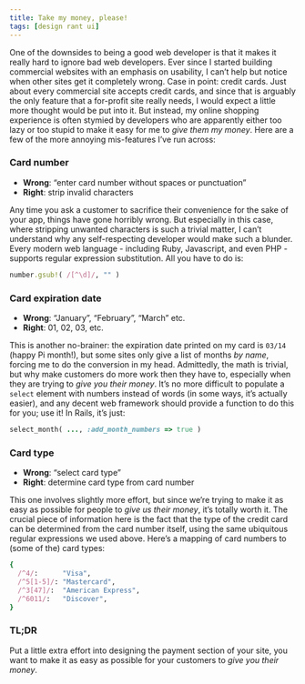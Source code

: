 ```yaml
---
title: Take my money, please!
tags: [design rant ui]
---
```

One of the downsides to being a good web developer is that it makes it really hard to ignore bad web developers. Ever since I started building commercial websites with an emphasis on usability, I can’t help but notice when other sites get it completely wrong. Case in point: credit cards. Just about every commercial site accepts credit cards, and since that is arguably the only feature that a for-profit site really needs, I would expect a little more thought would be put into it. But instead, my online shopping experience is often stymied by developers who are apparently either too lazy or too stupid to make it easy for me to *give them my money*. Here are a few of the more annoying mis-features I’ve run across:

### Card number

-   **Wrong**: “enter card number without spaces or punctuation”
-   **Right**: strip invalid characters

Any time you ask a customer to sacrifice their convenience for the sake of your app, things have gone horribly wrong. But especially in this case, where stripping unwanted characters is such a trivial matter, I can’t understand why any self-respecting developer would make such a blunder. Every modern web language - including Ruby, Javascript, and even PHP - supports regular expression substitution. All you have to do is:

```ruby
number.gsub!( /[^\d]/, "" )
```

### Card expiration date

-   **Wrong**: “January”, “February”, “March” etc.
-   **Right**: 01, 02, 03, etc.

This is another no-brainer: the expiration date printed on my card is `03/14` (happy Pi month!), but some sites only give a list of months *by name*, forcing me to do the conversion in my head. Admittedly, the math is trivial, but why make customers do more work then they have to, especially when they are trying to *give you their money*. It’s no more difficult to populate a `select` element with numbers instead of words (in some ways, it’s actually easier), and any decent web framework should provide a function to do this for you; use it! In Rails, it’s just:

```ruby
select_month( ..., :add_month_numbers => true )
```

### Card type

-   **Wrong**: “select card type”
-   **Right**: determine card type from card number

This one involves slightly more effort, but since we’re trying to make it as easy as possible for people to *give us their money*, it’s totally worth it. The crucial piece of information here is the fact that the type of the credit card can be determined from the card number itself, using the same ubiquitous regular expressions we used above. Here’s a mapping of card numbers to (some of the) card types:

```ruby
{
  /^4/:      "Visa",
  /^5[1-5]/: "Mastercard",
  /^3[47]/:  "American Express",
  /^6011/:   "Discover",
}
```
### TL;DR

Put a little extra effort into designing the payment section of your site, you want to make it as easy as possible for your customers to *give you their money*.
